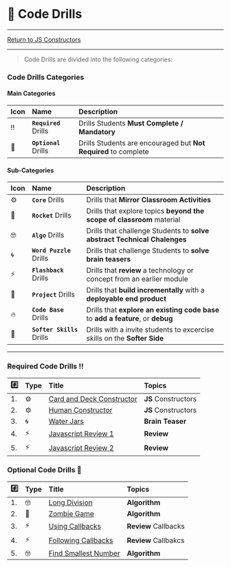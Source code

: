 # :dart: Code Drills

<hr> 

[Return to JS Constructors](../../../README.md#js-constructors)

<hr>

> Code Drills are divided into the following categories: 

### Code Drills Categories

#### **Main Categories**

| Icon | Name | Description |
|:--|:--|:--|
| :bangbang:  | **`Required`** Drills  | Drills Students **Must Complete / Mandatory** |
| :diamond_shape_with_a_dot_inside:  | **`Optional`** Drills  | Drills Students are encouraged but **Not Required** to complete |

#### **Sub-Categories**

| Icon | Name | Description |
|:--|:--|:--|
| :gear:  | **`Core`** Drills  | Drills that **Mirror Classroom Activities**|
| :rocket:  | **`Rocket`** Drills  | Drills that explore topics **beyond the scope of classroom** material  |
| :nerd_face: | **`Algo`** Drills  | Drills that challenge Students to **solve abstract Technical Chalenges** |
| :cyclone: | **`Word Puzzle`** Drills  | Drills that challenge Students to **solve brain teasers**  |
|  :zap: | **`Flashback`** Drills  | Drills that **review** a technology or concept from an earlier module  |
| :triangular_flag_on_post: | **`Project`** Drills  | Drills that **build incrementally** with a **deployable end product** |
| :fire:  | **`Code Base`** Drills  | Drills that **explore an existing code base** to **add a feature**, or **debug** |
| :radio_button: | **`Softer Skills`** Drills  | Drills with a invite students to excercise skills on the **Softer Side** |

<hr> 

### Required Code Drills :bangbang:
| :hash: | Type | Title | Topics|
| :-- | :-- | :-- |:-- |
| 1. |:gear: | [Card and Deck Constructor](./00-required-code-drills/01-core-js-constructors-1) | **JS** Constructors
| 2. |:gear: | [Human Constructor](./00-required-code-drills/02-core-js-constructors-2) | **JS** Constructors
| 3. | :cyclone: | [Water Jars](./03-brain-water-jars) | **Brain Teaser**
| 4. | :zap: | [Javascript Review 1](./00-required-code-drills/04-flash-js-review-1) | **Review**
| 5. | :zap: | [Javascript Review 2](./00-required-code-drills/05-flash-js-review-2) | **Review**

###  Optional Code Drills :diamond_shape_with_a_dot_inside:
| :hash: | Type | Title | Topics|
| :-- | :-- | :-- |:-- |
| 1. | :nerd_face: | [Long Division](./01-optional-code-drills/01-algo-long-division) | **Algorithm**
| 2. | :triangular_flag_on_post: | [Zombie Game](./01-optional-code-drills/02-proj-zombie-constructor) | **Algorithm**
| 3. | :zap: | [Using Callbacks](./01-optional-code-drills/03-flash-callbacks-1) | **Review** Callbacks
| 4. | :zap: | [Following Callbacks](./01-optional-code-drills/04-flash-callbacks-2) | **Review** Callbakcs
| 5. | :nerd_face: | [Find Smallest Number](./01-optional-code-drills/05-algo-smallest-number) | **Algorithm**

